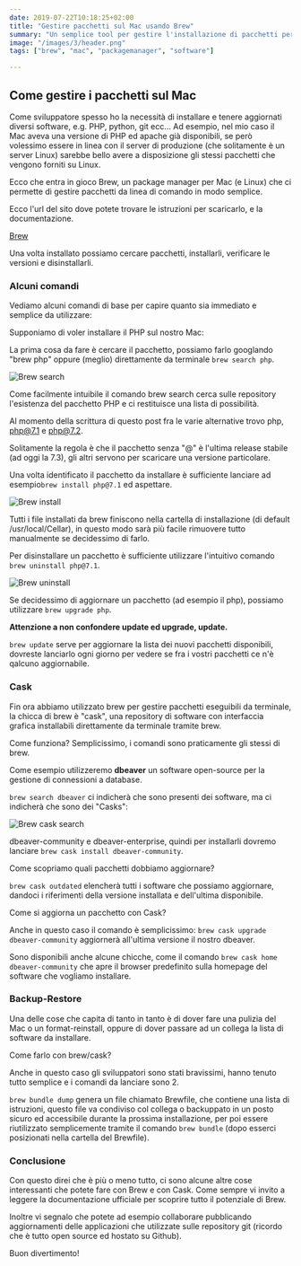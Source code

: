 ```yaml
---
date: 2019-07-22T10:18:25+02:00
title: "Gestire pacchetti sul Mac usando Brew"
summary: "Un semplice tool per gestire l'installazione di pacchetti per Mac"
image: "/images/3/header.png"
tags: ["brew", "mac", "packagemanager", "software"]

---
```


## Come gestire i pacchetti sul Mac

Come sviluppatore spesso ho la necessità di installare e tenere aggiornati diversi software, e.g. PHP, python, git ecc…
Ad esempio, nel mio caso il Mac aveva una versione di PHP ed apache già disponibili, se però volessimo essere in linea con il server di produzione (che solitamente è un server Linux) sarebbe bello avere a disposizione gli stessi pacchetti che vengono forniti su Linux.

Ecco che entra in gioco Brew, un package manager per Mac (e Linux) che ci permette di gestire pacchetti da linea di comando in modo semplice.

Ecco l'url del sito dove potete trovare le istruzioni per scaricarlo, e la documentazione.

[Brew](http://brew.sh/)

Una volta installato possiamo cercare pacchetti, installarli, verificare le versioni e disinstallarli.

### Alcuni comandi

Vediamo alcuni comandi di base per capire quanto sia immediato e semplice da utilizzare:



Supponiamo di voler installare il PHP sul nostro Mac:

La prima cosa da fare è cercare il pacchetto, possiamo farlo googlando "brew php" oppure (meglio) direttamente da terminale `brew search php`.

![Brew search](/images/3/0-search.png)


Come facilmente intuibile il comando brew search cerca sulle repository l'esistenza del pacchetto PHP e ci restituisce una lista di possibilità.

Al momento della scrittura di questo post fra le varie alternative trovo php, php@7.1 e php@7.2.

Solitamente la regola è che il pacchetto senza "@" è l'ultima release stabile (ad oggi la 7.3), gli altri servono per scaricare una versione particolare.

Una volta identificato il pacchetto da installare è sufficiente lanciare ad esempio`brew install php@7.1` ed aspettare.

![Brew install](/images/3/1-install.png)


Tutti i file installati da brew finiscono nella cartella di installazione (di default /usr/local/Cellar), in questo modo sarà più facile rimuovere tutto manualmente se decidessimo di farlo.

Per disinstallare un pacchetto è sufficiente utilizzare l'intuitivo comando `brew uninstall php@7.1`.

![Brew uninstall](/images/3/2-uninstall.png)



Se decidessimo di aggiornare un pacchetto (ad esempio il php), possiamo utilizzare `brew upgrade php`.

**Attenzione a non confondere update ed upgrade, update.**

`brew update` serve per aggiornare la lista dei nuovi pacchetti disponibili, dovreste lanciarlo ogni giorno per vedere se fra i vostri pacchetti ce n'è qalcuno aggiornabile.



### Cask

Fin ora abbiamo utilizzato brew per gestire pacchetti eseguibili da terminale, la chicca di brew è "cask", una repository di software con interfaccia grafica installabili direttamente da terminale tramite brew.



Come funziona? Semplicissimo, i comandi sono praticamente gli stessi di brew.

Come esempio utilizzeremo **dbeaver** un software open-source per la gestione di connessioni a database.

``brew search dbeaver`` ci indicherà che sono presenti dei software, ma ci indicherà che sono dei "Casks":

![Brew cask search](/images/3/3-cask-search.png)

dbeaver-community e dbeaver-enterprise, quindi per installarli dovremo lanciare `brew cask install dbeaver-community`.

Come scopriamo quali pacchetti dobbiamo aggiornare?

`brew cask outdated` elencherà tutti i software che possiamo aggiornare, dandoci i riferimenti della versione installata e dell'ultima disponibile.

Come si aggiorna un pacchetto con Cask? 

Anche in questo caso il comando è semplicissimo:
`brew cask upgrade dbeaver-community` aggiornerà all'ultima versione il nostro dbeaver.



Sono disponibili anche alcune chicche, come il comando `brew cask home dbeaver-community` che apre il browser predefinito sulla homepage del software che vogliamo installare.



### Backup-Restore

Una delle cose che capita di tanto in tanto è di dover fare una pulizia del Mac o un format-reinstall, oppure di dover passare ad un collega la lista di software da installare.

Come farlo con brew/cask?

Anche in questo caso gli sviluppatori sono stati bravissimi, hanno tenuto tutto semplice e i comandi da lanciare sono 2.

`brew bundle dump` genera un file chiamato Brewfile, che contiene una lista di istruzioni, questo file va condiviso col collega o backuppato in un posto sicuro ed accessibile durante la prossima installazione, per poi essere riutilizzato semplicemente tramite il comando `brew bundle` (dopo esserci posizionati nella cartella del Brewfile).



### Conclusione

Con questo direi che è più o meno tutto, ci sono alcune altre cose interessanti che potete fare con Brew e con Cask. Come sempre vi invito a leggere la documentazione ufficiale per scoprire tutto il potenziale di Brew.

Inoltre vi segnalo che potete ad esempio collaborare pubblicando aggiornamenti delle applicazioni che utilizzate sulle repository git (ricordo che è tutto open source ed hostato su Github).

Buon divertimento!
